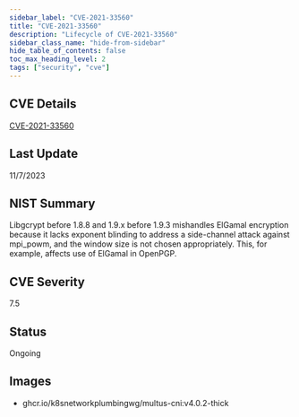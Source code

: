 ```yaml
---
sidebar_label: "CVE-2021-33560"
title: "CVE-2021-33560"
description: "Lifecycle of CVE-2021-33560"
sidebar_class_name: "hide-from-sidebar"
hide_table_of_contents: false
toc_max_heading_level: 2
tags: ["security", "cve"]
---
```


## CVE Details

[CVE-2021-33560](https://nvd.nist.gov/vuln/detail/CVE-2021-33560)

## Last Update

11/7/2023

## NIST Summary

Libgcrypt before 1.8.8 and 1.9.x before 1.9.3 mishandles ElGamal encryption because it lacks exponent blinding to
address a side-channel attack against mpi_powm, and the window size is not chosen appropriately. This, for example,
affects use of ElGamal in OpenPGP.

## CVE Severity

7.5

## Status

Ongoing

## Images

- ghcr.io/k8snetworkplumbingwg/multus-cni:v4.0.2-thick
